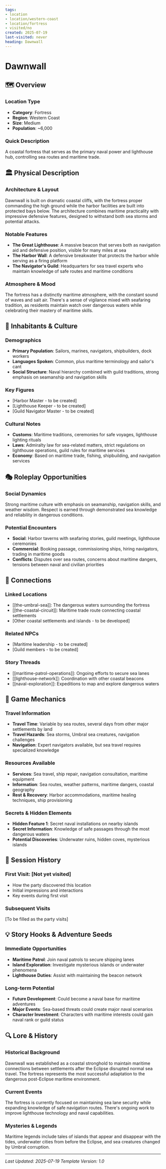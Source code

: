 ```yaml
---
tags:
- location
- location/western-coast
- location/fortress
- visited/no
created: 2025-07-19
last-visited: never
heading: Dawnwall
---
```


# Dawnwall

## 🗺️ Overview
### Location Type
- **Category**: Fortress
- **Region**: Western Coast
- **Size**: Medium
- **Population**: ~6,000

### Quick Description
A coastal fortress that serves as the primary naval power and lighthouse hub, controlling sea routes and maritime trade.

## 🏛️ Physical Description
### Architecture & Layout
Dawnwall is built on dramatic coastal cliffs, with the fortress proper commanding the high ground while the harbor facilities are built into protected bays below. The architecture combines maritime practicality with impressive defensive features, designed to withstand both sea storms and potential attacks.

### Notable Features
- **The Great Lighthouse**: A massive beacon that serves both as navigation aid and defensive position, visible for many miles at sea
- **The Harbor Wall**: A defensive breakwater that protects the harbor while serving as a firing platform
- **The Navigator's Guild**: Headquarters for sea travel experts who maintain knowledge of safe routes and maritime conditions

### Atmosphere & Mood
The fortress has a distinctly maritime atmosphere, with the constant sound of waves and salt air. There's a sense of vigilance mixed with seafaring tradition, as residents maintain watch over dangerous waters while celebrating their mastery of maritime skills.

## 👥 Inhabitants & Culture
### Demographics
- **Primary Population**: Sailors, marines, navigators, shipbuilders, dock workers
- **Languages Spoken**: Common, plus maritime terminology and sailor's cant
- **Social Structure**: Naval hierarchy combined with guild traditions, strong emphasis on seamanship and navigation skills

### Key Figures
- [Harbor Master - to be created]
- [Lighthouse Keeper - to be created]
- [Guild Navigator Master - to be created]

### Cultural Notes
- **Customs**: Maritime traditions, ceremonies for safe voyages, lighthouse lighting rituals
- **Laws**: Admiralty law for sea-related matters, strict regulations on lighthouse operations, guild rules for maritime services
- **Economy**: Based on maritime trade, fishing, shipbuilding, and navigation services

## 🎭 Roleplay Opportunities
### Social Dynamics
Strong maritime culture with emphasis on seamanship, navigation skills, and weather wisdom. Respect is earned through demonstrated sea knowledge and reliability in dangerous conditions.

### Potential Encounters
- **Social**: Harbor taverns with seafaring stories, guild meetings, lighthouse ceremonies
- **Commercial**: Booking passage, commissioning ships, hiring navigators, trading in maritime goods
- **Conflicts**: Disputes over sea routes, concerns about maritime dangers, tensions between naval and civilian priorities

## 🔗 Connections
### Linked Locations
- [[the-umbral-sea]]: The dangerous waters surrounding the fortress
- [[the-coastal-circuit]]: Maritime trade route connecting coastal settlements
- [Other coastal settlements and islands - to be developed]

### Related NPCs
- [Maritime leadership - to be created]
- [Guild members - to be created]

### Story Threads
- [[maritime-patrol-operations]]: Ongoing efforts to secure sea lanes
- [[lighthouse-network]]: Coordination with other coastal beacons
- [[naval-exploration]]: Expeditions to map and explore dangerous waters

## 🎲 Game Mechanics
### Travel Information
- **Travel Time**: Variable by sea routes, several days from other major settlements by land
- **Travel Hazards**: Sea storms, Umbral sea creatures, navigation challenges
- **Navigation**: Expert navigators available, but sea travel requires specialized knowledge

### Resources Available
- **Services**: Sea travel, ship repair, navigation consultation, maritime equipment
- **Information**: Sea routes, weather patterns, maritime dangers, coastal geography
- **Rest & Recovery**: Harbor accommodations, maritime healing techniques, ship provisioning

### Secrets & Hidden Elements
- **Hidden Feature 1**: Secret naval installations on nearby islands
- **Secret Information**: Knowledge of safe passages through the most dangerous waters
- **Potential Discoveries**: Underwater ruins, hidden coves, mysterious islands

## 📝 Session History
### First Visit: [Not yet visited]
- How the party discovered this location
- Initial impressions and interactions
- Key events during first visit

### Subsequent Visits
[To be filled as the party visits]

## 💡 Story Hooks & Adventure Seeds
### Immediate Opportunities
- **Maritime Patrol**: Join naval patrols to secure shipping lanes
- **Island Exploration**: Investigate mysterious islands or underwater phenomena
- **Lighthouse Duties**: Assist with maintaining the beacon network

### Long-term Potential
- **Future Development**: Could become a naval base for maritime adventures
- **Major Events**: Sea-based threats could create major naval scenarios
- **Character Investment**: Characters with maritime interests could gain naval rank or guild status

## 🔍 Lore & History
### Historical Background
Dawnwall was established as a coastal stronghold to maintain maritime connections between settlements after the Eclipse disrupted normal sea travel. The fortress represents the most successful adaptation to the dangerous post-Eclipse maritime environment.

### Current Events
The fortress is currently focused on maintaining sea lane security while expanding knowledge of safe navigation routes. There's ongoing work to improve lighthouse technology and naval capabilities.

### Mysteries & Legends
Maritime legends include tales of islands that appear and disappear with the tides, underwater cities from before the Eclipse, and sea creatures changed by Umbral corruption.

---
*Last Updated: 2025-07-19*
*Template Version: 1.0*